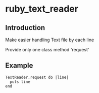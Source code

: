 ruby_text_reader
================
Introduction
--------------------
Make easier handling Text file by each line

Provide only one class method 'request'

Example
--------------------

    TextReader.request do |line|
      puts line
    end